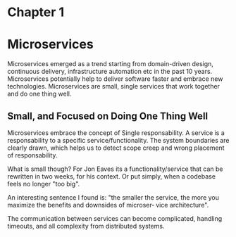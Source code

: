 # Chapter 1
# Microservices

Microservices emerged as a trend starting from domain-driven design, continuous delivery, infrastructure automation etc in the past 10 years.
Microservices potentially help to deliver software faster and embrace new technologies.
Microservices are small, single services that work together and do one thing well.

## Small, and Focused on Doing One Thing Well

Microservices embrace the concept of Single responsability. A service is a responsability to a specific service/functionality.
The system boundaries are clearly drawn, which helps us to detect scope creep and wrong placement of responsability.

What is small though? For Jon Eaves its a functionality/service that can be rewritten in two weeks, for his context. Or put simply, when a codebase feels no longer "too big".

An interesting sentence I found is: "the smaller the service, the more you maximize the benefits and downsides of microser‐ vice architecture".

The communication between services can become complicated, handling timeouts, and all complexity from distributed systems.
